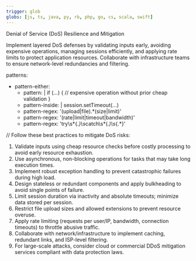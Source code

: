 ```yaml
---
trigger: glob
globs: [js, ts, java, py, rb, php, go, cs, scala, swift]
---
```


Denial of Service (DoS) Resilience and Mitigation

  Implement layered DoS defenses by validating inputs early, avoiding expensive operations,
  managing sessions efficiently, and applying rate limits to protect application resources.
  Collaborate with infrastructure teams to ensure network-level redundancies and filtering.



patterns:
  - pattern-either:
      - pattern: |
          if (...) {
            // expensive operation without prior cheap validation
          }
      - pattern-inside: |
          session.setTimeout(...)
      - pattern-regex: '(upload|file).*(size|limit)'
      - pattern-regex: '(rate|limit|timeout|bandwidth)'
      - pattern-regex: 'try\s*{.*}\s*catch\s*\(.*\)\s*{.*}'


  // Follow these best practices to mitigate DoS risks:
  1. Validate inputs using cheap resource checks before costly processing to avoid early resource exhaustion.
  2. Use asynchronous, non-blocking operations for tasks that may take long execution times.
  3. Implement robust exception handling to prevent catastrophic failures during high load.
  4. Design stateless or redundant components and apply bulkheading to avoid single points of failure.
  5. Limit session duration via inactivity and absolute timeouts; minimize data stored per session.
  6. Restrict file upload sizes and allowed extensions to prevent resource overuse.
  7. Apply rate limiting (requests per user/IP, bandwidth, connection timeouts) to throttle abusive traffic.
  8. Collaborate with network/infrastructure to implement caching, redundant links, and ISP-level filtering.
  9. For large-scale attacks, consider cloud or commercial DDoS mitigation services compliant with data protection laws.
